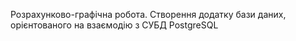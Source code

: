 Розрахунково-графічна робота.
Створення додатку бази даних, орієнтованого на взаємодію з СУБД PostgreSQL
